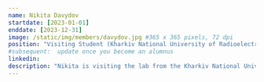 ```yaml
---
name: Nikita Davydov
startdate: [2023-01-01]
enddate: [2023-12-31]
image: /static/img/members/davydov.jpg #365 x 365 pixels, 72 dpi
position: "Visiting Student (Kharkiv National University of Radioelectronics), Computer Sciences"
#subsequent:  update once you become an alumnus
linkedin:
description: "Nikita is visiting the lab from the Kharkiv National University of Radioelectronics (Ukraine). He is the recipient of a MITACS Globalink Award and he is co-supervised by Prof. [Augusto Gerolin](https://www.uottawa.ca/faculty-science/professors/augusto-gerolin)."
---
```

